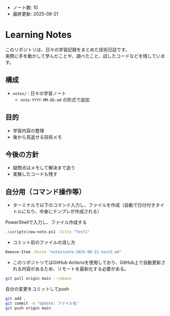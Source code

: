 - ノート数: <!-- NOTES_COUNT -->10<!-- NOTES_COUNT -->
- 最終更新: <!-- LAST_UPDATED -->2025-08-21<!-- LAST_UPDATED -->

# Learning Notes

このリポジトリは、日々の学習記録をまとめた技術日誌です。  
実際に手を動かして学んだことや、調べたこと、試したコードなどを残しています。

## 構成
- `notes/` : 日々の学習ノート
  - `note-YYYY-MM-DD.md` の形式で追加

## 目的
- 学習内容の整理
- 後から見返せる技術メモ

## 今後の方針
- 疑問点はメモして解決まで追う
- 実験したコードも残す

## 自分用（コマンド操作等）
- ターミナルで以下のコマンド入力し、ファイルを作成（自動で日付付きタイトルになり、中身にテンプレが作成される）

PowerShellで入力し、ファイル作成する
~~~bash
.\scripts\new-note.ps1 -Title "Test1" 
~~~

- コミット前のファイルの消し方

~~~bash
Remove-Item -Force "notes\note-2025-08-21-test2.md"
~~~

- このリポジトリではGitHub Actionsを使用しており、GitHub上で自動更新される内容があるため、リモートを最新化する必要がある。

~~~ bash
git pull origin main --rebase
~~~

自分の変更をコミットしてpush

~~~ bash
git add .
git commit -m "Update: ファイル名"
git push origin main
~~~
